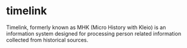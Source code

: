 # timelink
Timelink, formerly known as MHK (Micro History with Kleio) is an information system designed for processing person related information collected from historical sources. 
